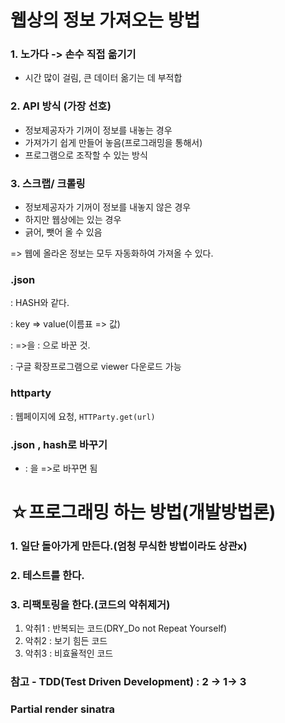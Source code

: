 # 웹상의 정보 가져오는 방법

### 1. 노가다  -> 손수 직접 옮기기

- 시간 많이 걸림, 큰 데이터 옮기는 데 부적합



### 2. API 방식 (가장 선호) 

- 정보제공자가 기꺼이 정보를 내놓는 경우
- 가져가기 쉽게 만들어 놓음(프로그래밍을 통해서)
- 프로그램으로 조작할 수 있는 방식



### 3. 스크랩/ 크롤링 

- 정보제공자가 기꺼이 정보를 내놓지 않은 경우
- 하지만 웹상에는 있는 경우
- 긁어, 뺏어 올 수 있음

=> 웹에 올라온 정보는 모두 자동화하여 가져올 수 있다.



### .json

: HASH와 같다.

: key => value(이름표 => 값)

: =>을 : 으로 바꾼 것.

: 구글 확장프로그램으로 viewer 다운로드 가능



### httparty

: 웹페이지에 요청, `HTTParty.get(url)` 



### .json , hash로 바꾸기

- : 을 =>로 바꾸면 됨





# ☆프로그래밍 하는 방법(개발방법론)

### 1. 일단 돌아가게 만든다.(엄청 무식한 방법이라도 상관x)

### 2. 테스트를 한다.

### 3. 리팩토링을 한다.(코드의 악취제거)

1. 악취1 : 반복되는 코드(DRY_Do not Repeat Yourself)
2. 악취2 : 보기 힘든 코드
3. 악취3 : 비효율적인 코드

### 참고 - TDD(Test Driven Development) : 2 -> 1-> 3



### Partial render sinatra





